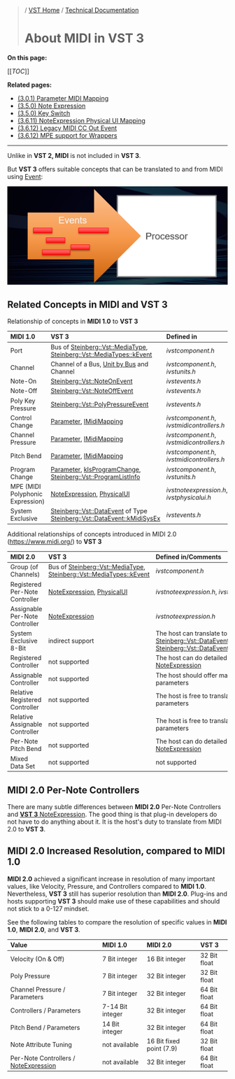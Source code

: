 >/ [VST Home](../../) / [Technical Documentation](../Index.md)
>
># About MIDI in VST 3

**On this page:**

[[_TOC_]]

**Related pages:**

- [(3.0.1) Parameter MIDI Mapping](../Change+History/3.0.1/IMidiMapping.md)
- [(3.5.0) Note Expression](../Change+History/3.5.0/INoteExpressionController.md)
- [(3.5.0) Key Switch](../Change+History/3.5.0/IKeyswitchController.md)
- [(3.6.11) NoteExpression Physical UI Mapping](../Change+History/3.6.11/INoteExpressionPhysicalUIMapping.md)
- [(3.6.12) Legacy MIDI CC Out Event](../Change+History/3.6.12/LegacyMIDICCOutEvent.md)
- [(3.6.12) MPE support for Wrappers](../Change+History/3.6.12/IVst3WrapperMPESupport.md)

---

Unlike in **VST 2, MIDI** is not included in **VST 3**.

But **VST 3** offers suitable concepts that can be translated to and from MIDI using [Event](https://steinbergmedia.github.io/vst3_doc/vstinterfaces/structSteinberg_1_1Vst_1_1Event.html):

![tech_doc_27](../../../resources/tech_doc_27.png)

## Related Concepts in MIDI and VST 3

Relationship of concepts in **MIDI 1.0** to **VST 3**

| MIDI 1.0          | VST 3 | Defined in |
| :-                | :- | :- |
| Port              | Bus of [Steinberg::Vst::MediaType](https://steinbergmedia.github.io/vst3_doc/vstinterfaces/group__vstBus.html#ga576e5da9bdc49812cf65f803bb303ad5), [Steinberg::Vst::MediaTypes::kEvent](https://steinbergmedia.github.io/vst3_doc/vstinterfaces/group__vstBus.html#gga576e5da9bdc49812cf65f803bb303ad5ae6a97de99980aeac9312e818af337d6f) | *ivstcomponent.h* |
| Channel           | Channel of a Bus, [Unit by Bus](../VST+3+Units/Index.md) and Channel | *ivstcomponent.h*, *ivstunits.h* |
| Note-On           | [Steinberg::Vst::NoteOnEvent](https://steinbergmedia.github.io/vst3_doc/vstinterfaces/structSteinberg_1_1Vst_1_1NoteOnEvent.html) | *ivstevents.h* |
| Note-Off          | [Steinberg::Vst::NoteOffEvent](https://steinbergmedia.github.io/vst3_doc/vstinterfaces/structSteinberg_1_1Vst_1_1NoteOffEvent.html) | *ivstevents.h* |
| Poly Key Pressure | [Steinberg::Vst::PolyPressureEvent](https://steinbergmedia.github.io/vst3_doc/vstinterfaces/structSteinberg_1_1Vst_1_1PolyPressureEvent.html) | *ivstevents.h* |
| Control Change    | [Parameter](../Parameters+Automation/Index.md), [IMidiMapping](../Change+History/3.0.1/IMidiMapping.md) | *ivstcomponent.h*, *ivstmidicontrollers.h* |
| Channel Pressure  | [Parameter](../Parameters+Automation/Index.md), [IMidiMapping](../Change+History/3.0.1/IMidiMapping.md) | *ivstcomponent.h*, *ivstmidicontrollers.h* |
| Pitch Bend        | [Parameter](../Parameters+Automation/Index.md), [IMidiMapping](../Change+History/3.0.1/IMidiMapping.md) | *ivstcomponent.h*, *ivstmidicontrollers.h* |
| Program Change    | [Parameter](../Parameters+Automation/Index.md), [kIsProgramChange](https://steinbergmedia.github.io/vst3_doc/vstinterfaces/structSteinberg_1_1Vst_1_1ParameterInfo.html#ae3a5143ca8d0e271dbc259645a4ae645a517665185bca1f4f3d77ce0a6468b8e3), [Steinberg::Vst::ProgramListInfo](https://steinbergmedia.github.io/vst3_doc/vstinterfaces/structSteinberg_1_1Vst_1_1ProgramListInfo.html) | *ivstcomponent.h*, *ivstunits.h* |
| MPE (MIDI Polyphonic Expression) | [NoteExpression](../Change+History/3.5.0/INoteExpressionController.md), [PhysicalUI](../Change+History/3.6.11/INoteExpressionPhysicalUIMapping.md) | *ivstnoteexpression.h*, *ivstphysicalui.h* |
| System Exclusive  | [Steinberg::Vst::DataEvent](https://steinbergmedia.github.io/vst3_doc/vstinterfaces/structSteinberg_1_1Vst_1_1DataEvent.html) of Type [Steinberg::Vst::DataEvent::kMidiSysEx](https://steinbergmedia.github.io/vst3_doc/vstinterfaces/structSteinberg_1_1Vst_1_1DataEvent.html#afb6eb4f28419b652027fad41104a6d22ab06d86440be6a85eccce4df100ce8e79) | *ivstevents.h* |

Additional relationships of concepts introduced in MIDI 2.0 (<https://www.midi.org/>) to **VST 3**

| MIDI 2.0 | VST 3 | Defined in/Comments |
| :- | :- | :- |
| Group (of Channels) | Bus of [Steinberg::Vst::MediaType](https://steinbergmedia.github.io/vst3_doc/vstinterfaces/group__vstBus.html#ga576e5da9bdc49812cf65f803bb303ad5), [Steinberg::Vst::MediaTypes::kEvent](https://steinbergmedia.github.io/vst3_doc/vstinterfaces/group__vstBus.html#gga576e5da9bdc49812cf65f803bb303ad5ae6a97de99980aeac9312e818af337d6f) | *ivstcomponent.h* |
| Registered Per-Note Controller | [NoteExpression](../Change+History/3.5.0/INoteExpressionController.md), [PhysicalUI](../Change+History/3.6.11/INoteExpressionPhysicalUIMapping.md) | *ivstnoteexpression.h*, *ivstphysicalui.h* |
| Assignable Per-Note Controller | [NoteExpression](../Change+History/3.5.0/INoteExpressionController.md) | *ivstnoteexpression.h* |
| System Exclusive 8-Bit | indirect support | The host can translate to 7-Bit, [Steinberg::Vst::DataEventof](https://steinbergmedia.github.io/vst3_doc/vstinterfaces/structSteinberg_1_1Vst_1_1DataEvent.html) Type [Steinberg::Vst::DataEvent::kMidiSysEx](https://steinbergmedia.github.io/vst3_doc/vstinterfaces/structSteinberg_1_1Vst_1_1DataEvent.html#afb6eb4f28419b652027fad41104a6d22ab06d86440be6a85eccce4df100ce8e79) |
| Registered Controller | not supported | The host can do detailed tuning via [NoteExpression](../Change+History/3.5.0/INoteExpressionController.md) |
| Assignable Controller | not supported | The host should offer mapping to parameters |
| Relative Registered Controller | not supported | The host is free to translate this to parameters |
| Relative Assignable Controller | not supported | The host is free to translate this to parameters |
| Per-Note Pitch Bend | not supported | The host can do detailed tuning via [NoteExpression](../Change+History/3.5.0/INoteExpressionController.md) |
| Mixed Data Set | not supported | not supported |

## MIDI 2.0 Per-Note Controllers

There are many subtle differences between **MIDI 2.0** Per-Note Controllers and [**VST 3** NoteExpression](../Change+History/3.5.0/INoteExpressionController.md). The good thing is that plug-in developers do not have to do anything about it. It is the host's duty to translate from MIDI 2.0 to **VST 3**.

## MIDI 2.0 Increased Resolution, compared to MIDI 1.0

**MIDI 2.0** achieved a significant increase in resolution of many important values, like Velocity, Pressure, and Controllers compared to **MIDI 1.0**. Nevertheless, **VST 3** still has superior resolution than **MIDI 2.0**. Plug-ins and hosts supporting **VST 3** should make use of these capabilities and should not stick to a 0-127 mindset.

See the following tables to compare the resolution of specific values in **MIDI 1.0**, **MIDI 2.0**, and **VST 3**.

| Value                         | MIDI 1.0          | MIDI 2.0       | VST 3        |
| :-                            | :-                | :-             | :-           |
| Velocity (On & Off)           | 7 Bit integer     | 16 Bit integer | 32 Bit float |
| Poly Pressure                 | 7 Bit integer     | 32 Bit integer | 32 Bit float |
| Channel Pressure / Parameters | 7 Bit integer     | 32 Bit integer | 64 Bit float |
| Controllers / Parameters      | 7-14 Bit integer  | 32 Bit integer | 64 Bit float |
| Pitch Bend / Parameters       | 14 Bit integer    | 32 Bit integer | 64 Bit float |
| Note Attribute Tuning         |not available      | 16 Bit fixed point (7.9) | 32 Bit float |
| Per-Note Controllers / [NoteExpression](../Change+History/3.5.0/INoteExpressionController.md) | not available | 32 Bit integer | 64 Bit float |
